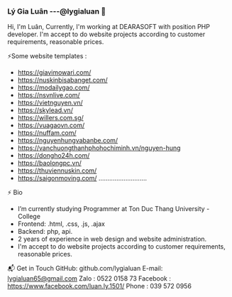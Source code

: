 ### Lý Gia Luân ---@lygialuan 👋

Hi, I'm Luân, Currently, I'm working at DEARASOFT with position PHP developer. I'm accept to do website projects according to customer requirements, reasonable prices.

⚡Some website templates :
+ https://giavimowari.com/
+ https://nuskinbisabanget.com/
+ https://modailygao.com/
+ https://nsvnlive.com/
+ https://vietnguyen.vn/
+ https://skylead.vn/
+ https://willers.com.sg/
+ https://vuagaovn.com/
+ https://nuffam.com/
+ https://nguyenhungvabanbe.com/
+ https://vanchuongthanhphohochiminh.vn/nguyen-hung
+ https://dongho24h.com/
+ https://baolongpc.vn/
+ https://thuviennuskin.com/
+ https://saigonmoving.com/
...........................

⚡ Bio
- I’m currently studying Programmer at Ton Duc Thang University - College
- Frontend: .html, .css, .js, .ajax
- Backend: php, api.
- 2 years of experience in web design and website administration.
- I'm accept to do website projects according to customer requirements, reasonable prices.

📬 Get in Touch
    GitHub: github.com/lygialuan
    E-mail: lygialuan65@gmail.com
    Zalo : 0522 0158 73
    Facebook : https://www.facebook.com/luan.ly.1501/
    Phone : 039 572 0956

